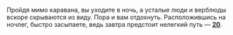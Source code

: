 Пройдя мимо каравана, вы уходите в ночь, а усталые люди и верблюды вскоре скрываются из виду. Пора и вам отдохнуть. Расположившись на ночлег, быстро засыпаете, ведь завтра предстоит нелегкий путь — [**20**](#n_20).

